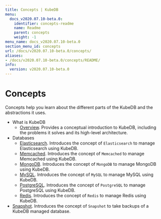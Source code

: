 ```yaml
---
title: Concepts | KubeDB
menu:
  docs_v2020.07.10-beta.0:
    identifier: concepts-readme
    name: Readme
    parent: concepts
    weight: -1
menu_name: docs_v2020.07.10-beta.0
section_menu_id: concepts
url: /docs/v2020.07.10-beta.0/concepts/
aliases:
- /docs/v2020.07.10-beta.0/concepts/README/
info:
  version: v2020.07.10-beta.0
---
```


# Concepts

Concepts help you learn about the different parts of the KubeDB and the abstractions it uses.

- What is KubeDB
  - [Overview](/docs/v2020.07.10-beta.0/concepts/what-is-kubedb/overview). Provides a conceptual introduction to KubeDB, including the problems it solves and its high-level architecture.
- Databases
  - [Elasticsearch](/docs/v2020.07.10-beta.0/concepts/databases/elasticsearch). Introduces the concept of `Elasticsearch` to manage Elasticsearch using KubeDB.
  - [Memcached](/docs/v2020.07.10-beta.0/concepts/databases/memcached). Introduces the concept of `Memcached` to manage Memcached using KubeDB.
  - [MongoDB](/docs/v2020.07.10-beta.0/concepts/databases/mongodb). Introduces the concept of `MongoDB` to manage MongoDB using KubeDB.
  - [MySQL](/docs/v2020.07.10-beta.0/concepts/databases/mysql). Introduces the concept of `MySQL` to manage MySQL using KubeDB.
  - [PostgreSQL](/docs/v2020.07.10-beta.0/concepts/databases/postgres). Introduces the concept of `PostgreSQL` to manage PostgreSQL using KubeDB.
  - [Redis](/docs/v2020.07.10-beta.0/concepts/databases/redis). Introduces the concept of `Redis` to manage Redis using KubeDB.
- [Snapshot](/docs/v2020.07.10-beta.0/concepts/snapshot). Introduces the concept of `Snapshot` to take backups of a KubeDB managed database.
